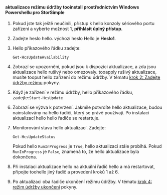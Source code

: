 <!--author=SharS last changed: 9/17/15-->

#### <a name="tooinstall-maintenance-mode-updates-via-windows-powershell-for-storsimple"></a>aktualizace režimu údržby tooinstall prostřednictvím Windows Powershellu pro StorSimple
1. Pokud jste tak ještě neučinili, přístup k hello konzoly sériového portu zařízení a vyberte možnost 1, **přihlásit úplný přístup**. 
2. Zadejte heslo hello. výchozí heslo Hello je **Heslo1**.
3. Hello příkazového řádku zadejte:
   
     `Get-HcsUpdateAvailability` 
4. Zobrazí se upozornění, pokud jsou k dispozici aktualizace, a zda jsou aktualizace hello rušivý nebo omezovaly. tooapply rušivý aktualizace, musíte tooput hello zařízení do režimu údržby. V tématu [krok 2: Zadejte údržby režimu](../articles/storsimple/storsimple-update-device.md#step2) pokyny.
5. Když je zařízení v režimu údržby, hello příkazového řádku, zadejte:`Start-HcsUpdate`
6. Zobrazí se výzva k potvrzení. Jakmile potvrdíte hello aktualizace, budou nainstalovány na hello řadiči, který se právě používají. Po instalaci aktualizací hello hello řadiče se restartuje. 
7. Monitorování stavu hello aktualizací. Zadejte:
   
    `Get-HcsUpdateStatus`
   
    Pokud hello `RunInProgress` je `True`, hello aktualizaci stále probíhá. Pokud `RunInProgress` je `False`, znamená to, že hello aktualizace byla dokončena.  
8. Při instalaci aktualizace hello na aktuální řadič hello a má restartovat, připojte toohello jiný řadič a provedení kroků 1 až 6.
9. Po aktualizaci oba řadiče ukončení režimu údržby. V tématu [krok 4: režim údržby ukončení](../articles/storsimple/storsimple-update-device.md#step4) pokyny.

